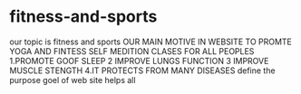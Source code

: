 # fitness-and-sports
our topic is fitness and sports
OUR MAIN MOTIVE IN WEBSITE TO PROMTE YOGA AND FINTESS SELF MEDITION CLASES FOR ALL PEOPLES 
1.PROMOTE GOOF SLEEP
2 IMPROVE LUNGS FUNCTION
3 IMPROVE MUSCLE STENGTH
4.IT PROTECTS FROM MANY DISEASES
define the purpose goel of web site helps all 
